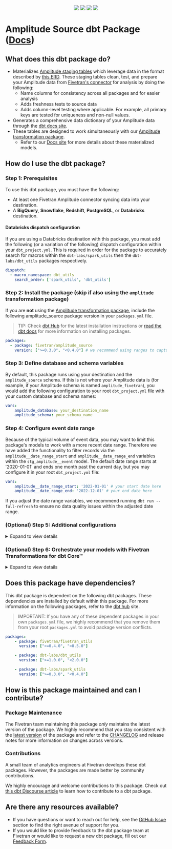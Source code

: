 <p align="center">
    <a alt="License"
        href="https://github.com/fivetran/dbt_amplitude_source/blob/main/LICENSE">
        <img src="https://img.shields.io/badge/License-Apache%202.0-blue.svg" /></a>
    <a alt="dbt-core">
        <img src="https://img.shields.io/badge/dbt_Core™_version->=1.3.0_,<2.0.0-orange.svg" /></a>
    <a alt="Maintained?">
        <img src="https://img.shields.io/badge/Maintained%3F-yes-green.svg" /></a>
    <a alt="PRs">
        <img src="https://img.shields.io/badge/Contributions-welcome-blueviolet" /></a>
</p>

# Amplitude Source dbt Package ([Docs](https://fivetran.github.io/dbt_amplitude_source/))
## What does this dbt package do?
- Materializes [Amplitude staging tables](https://fivetran.github.io/dbt_amplitude_source/#!/overview/amplitude_source/models/?g_v=1) which leverage data in the format described by [this ERD](https://fivetran.com/docs/applications/amplitude/#schemainformation). These staging tables clean, test, and prepare your Amplitude data from [Fivetran's connector](https://fivetran.com/docs/applications/amplitude) for analysis by doing the following:
  - Name columns for consistency across all packages and for easier analysis
  - Adds freshness tests to source data
  - Adds column-level testing where applicable. For example, all primary keys are tested for uniqueness and non-null values.
- Generates a comprehensive data dictionary of your Amplitude data through the [dbt docs site](https://fivetran.github.io/dbt_amplitude_source/).
- These tables are designed to work simultaneously with our [Amplitude transformation package](https://github.com/fivetran/dbt_amplitude).
    - Refer to our [Docs site](https://fivetran.github.io/dbt_amplitude_source/#!/overview/salesforce_source/models/?g_v=1) for more details about these materialized models. 

## How do I use the dbt package?
### Step 1: Prerequisites
To use this dbt package, you must have the following:
- At least one Fivetran Amplitude connector syncing data into your destination.
- A **BigQuery**, **Snowflake**, **Redshift**, **PostgreSQL**, or **Databricks** destination.

#### Databricks dispatch configuration
If you are using a Databricks destination with this package, you must add the following (or a variation of the following) dispatch configuration within your `dbt_project.yml`. This is required in order for the package to accurately search for macros within the `dbt-labs/spark_utils` then the `dbt-labs/dbt_utils` packages respectively.
```yml
dispatch:
  - macro_namespace: dbt_utils
    search_order: ['spark_utils', 'dbt_utils']
```

### Step 2: Install the package (skip if also using the `amplitude` transformation package)
If you  are **not** using the [Amplitude transformation package](https://github.com/fivetran/dbt_amplitude), include the following amplitude_source package version in your `packages.yml` file.
> TIP: Check [dbt Hub](https://hub.getdbt.com/) for the latest installation instructions or [read the dbt docs](https://docs.getdbt.com/docs/package-management) for more information on installing packages.
```yaml
packages:
  - package: fivetran/amplitude_source
    version: [">=0.3.0", "<0.4.0"] # we recommend using ranges to capture non-breaking changes automatically
```
### Step 3: Define database and schema variables

By default, this package runs using your destination and the `amplitude_source` schema. If this is not where your Amplitude data is (for example, if your Amplitude schema is named `amplitude_fivetran`), you would add the following configuration to your root `dbt_project.yml` file with your custom database and schema names:

```yml
vars:
    amplitude_database: your_destination_name
    amplitude_schema: your_schema_name 
```

### Step 4: Configure event date range
Because of the typical volume of event data, you may want to limit this package's models to work with a more recent date range. Therefore we have added the functionality to filter records via the `amplitude__date_range_start` and `amplitude__date_range_end` variables within the `stg_amplitude__event` model. The default date range starts at '2020-01-01' and ends one month past the current day, but you may configure it in your root `dbt_project.yml` file:

```yml
vars:
    amplitude__date_range_start: '2022-01-01' # your start date here
    amplitude__date_range_end: '2022-12-01' # your end date here
```
If you adjust the date range variables, we recommend running `dbt run --full-refresh` to ensure no data quality issues within the adjusted date range.

### (Optional) Step 5: Additional configurations
<details><summary>Expand to view details</summary>
<br>

#### Change source table references
If an individual source table has a different name than the package expects, add the table name as it appears in your destination to the respective variable:
> IMPORTANT: See this project's [`dbt_project.yml`](https://github.com/fivetran/dbt_amplitude_source/blob/main/dbt_project.yml) variable declarations to see the expected names.
    
```yml
vars:
    amplitude_<default_source_table_name>_identifier: your_table_name 
```

#### Change build schema
By default, this package builds the Amplitude staging models within a schema titled (`<target_schema>` + `_source_amplitude`) in your destination. If this is not where you would like your Amplitude staging data to be written to, add the following configuration to your root `dbt_project.yml` file:

```yml
models:
    amplitude_source:
      +schema: my_new_schema_name # leave blank for just the target_schema
```

</details>

### (Optional) Step 6: Orchestrate your models with Fivetran Transformations for dbt Core™
<details><summary>Expand to view details</summary>
<br>

Fivetran offers the ability for you to orchestrate your dbt project through [Fivetran Transformations for dbt Core™](https://fivetran.com/docs/transformations/dbt). Learn how to set up your project for orchestration through Fivetran in our [Transformations for dbt Core™ setup guides](https://fivetran.com/docs/transformations/dbt#setupguide).
</details>

## Does this package have dependencies?
This dbt package is dependent on the following dbt packages. These dependencies are installed by default within this package. For more information on the following packages, refer to the [dbt hub](https://hub.getdbt.com/) site.
> IMPORTANT: If you have any of these dependent packages in your own `packages.yml` file, we highly recommend that you remove them from your root `packages.yml` to avoid package version conflicts.
```yml
packages:
    - package: fivetran/fivetran_utils
      version: [">=0.4.0", "<0.5.0"]

    - package: dbt-labs/dbt_utils
      version: [">=1.0.0", "<2.0.0"]

    - package: dbt-labs/spark_utils
      version: [">=0.3.0", "<0.4.0"]
```
## How is this package maintained and can I contribute?
### Package Maintenance
The Fivetran team maintaining this package _only_ maintains the latest version of the package. We highly recommend that you stay consistent with the [latest version](https://hub.getdbt.com/fivetran/amplitude_source/latest/) of the package and refer to the [CHANGELOG](https://github.com/fivetran/dbt_amplitude_source/blob/main/CHANGELOG.md) and release notes for more information on changes across versions.

### Contributions
A small team of analytics engineers at Fivetran develops these dbt packages. However, the packages are made better by community contributions.

We highly encourage and welcome contributions to this package. Check out [this dbt Discourse article](https://discourse.getdbt.com/t/contributing-to-a-dbt-package/657) to learn how to contribute to a dbt package.

## Are there any resources available?
- If you have questions or want to reach out for help, see the [GitHub Issue](https://github.com/fivetran/dbt_amplitude_source/issues/new/choose) section to find the right avenue of support for you.
- If you would like to provide feedback to the dbt package team at Fivetran or would like to request a new dbt package, fill out our [Feedback Form](https://www.surveymonkey.com/r/DQ7K7WW).
